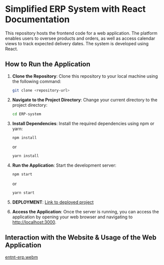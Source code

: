 # Simplified ERP System with React Documentation

This repository hosts the frontend code for a web application. The platform enables users to oversee products and orders, as well as access calendar views to track expected delivery dates. The system is developed using React.

## How to Run the Application

1. **Clone the Repository**: Clone this repository to your local machine using the following command:

   ```bash
   git clone <repository-url>
   ```

2. **Navigate to the Project Directory**: Change your current directory to the project directory:

   ```bash
   cd ERP-system
   ```

3. **Install Dependencies**: Install the required dependencies using npm or yarn:

   ```bash
   npm install
   ```

   or

   ```bash
   yarn install
   ```

4. **Run the Application**: Start the development server:

   ```bash
   npm start
   ```

   or

   ```bash
   yarn start
   ```
5. **DEPLOYMENT**: [Link to deployed project](https://entnt-erp-system.onrender.com/)


6. **Access the Application**: Once the server is running, you can access the application by opening your web browser and navigating to [http://localhost:3000](http://localhost:3000).

## Interaction with the Website & Usage of the Web Application

[entnt-erp.webm](https://github.com/DheerajKandoor/ENTNT-ERP-SYSTEM/assets/92793181/00bbbd09-3fed-41e7-9ed3-fcd79f311c1a)


